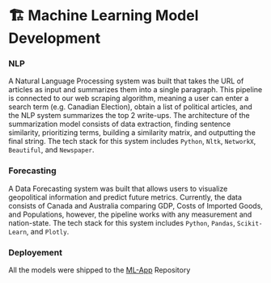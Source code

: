 # 🏗 Machine Learning Model Development
### NLP
A Natural Language Processing system was built that takes the URL of articles as input and summarizes them into a single paragraph. This pipeline is connected to our web scraping algorithm, meaning a user can enter a search term (e.g. Canadian Election), obtain a list of political articles, and the NLP system summarizes the top 2 write-ups. The architecture of the summarization model consists of data extraction, finding sentence similarity, prioritizing terms, building a similarity matrix, and outputting the final string. The tech stack for this system includes `Python`, `Nltk`, `NetworkX`, `Beautiful`, and `Newspaper`.
### Forecasting
A Data Forecasting system was built that allows users to visualize geopolitical information and predict future metrics. Currently, the data consists of Canada and Australia comparing GDP, Costs of Imported Goods, and Populations, however, the pipeline works with any measurement and nation-state. The tech stack for this system includes `Python`, `Pandas`, `Scikit-Learn`, and `Plotly`.
### Deployement
All the models were shipped to the [ML-App](https://github.com/Diplomatica-HTN/ML-App) Repository